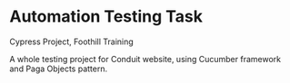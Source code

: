 # Automation Testing Task
Cypress Project, Foothill Training

A whole testing project for Conduit website, using Cucumber framework and Paga Objects pattern.
